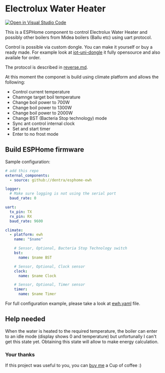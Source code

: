 # Electrolux Water Heater

[![Open in Visual Studio Code](https://open.vscode.dev/badges/open-in-vscode.svg)](https://open.vscode.dev/dentra/esphome-components)

This is a ESPHome component to control Electrolux Water Heater and possibly other boilers from Midea boilers (Ballu etc) using uart protocol.

Control is possible via custom dongle. You can make it yourself or buy a ready made.
For example look at [iot-uni-dongle](https://github.com/dudanov/iot-uni-dongle) it fully opensource and also availale for order.

The protocol is described in [reverse.md](reverse.md).

At this moment the componet is build using climate platform and allows the following:
* Control current temperature
* Chamnge target boil temperature
* Change boil power to 700W
* Change boil power to 1300W
* Change boil power to 2000W
* Change BST (Bacteria Stop technology) mode
* Sync ant control internal clock
* Set and start timer
* Enter to no frost mode

## Build ESPHome firmware

Sample configuration:

```yaml
# add this repo
external_components:
  - source: github://dentra/esphome-ewh

logger:
  # Make sure logging is not using the serial port
  baud_rate: 0

uart:
  tx_pin: TX
  rx_pin: RX
  baud_rate: 9600

climate:
  - platform: ewh
    name: "$name"

    # Sensor, Optional, Bacteria Stop Technology switch
    bst:
      name: $name BST

    # Sensor, Optional, Clock sensor
    clock:
      name: $name Clock

    # Sensor, Optional, Timer sensor
    timer:
      name: $name Timer
```

For full configuration example, please take a look at [ewh.yaml](ewh.yaml) file.

## Help needed

When the water is heated to the required temperature, the boiler can enter to an idle mode (display shows 0 and temperature) but unfortunally I can't get this state yet. Obtaining this state will allow to make energy calculation.


### Your thanks
If this project was useful to you, you can [buy me](https://paypal.me/dentra0) a Cup of coffee :)
